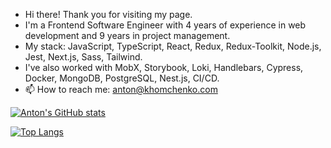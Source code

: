 - Hi there! Thank you for visiting my page.
- I'm a Frontend Software Engineer with 4 years of experience in web development and 9 years in project management.
- My stack: JavaScript, TypeScript, React, Redux, Redux-Toolkit, Node.js, Jest, Next.js, Sass, Tailwind. 
- I've also worked with MobX, Storybook, Loki, Handlebars, Cypress, Docker, MongoDB, PostgreSQL, Nest.js, CI/CD.
- 📫 How to reach me: anton@khomchenko.com


[![Anton's GitHub stats](https://github-readme-stats.vercel.app/api?username=khomch&show_icons=true&theme=transparent)](https://github.com/anuraghazra/github-readme-stats)



[![Top Langs](https://github-readme-stats.vercel.app/api/top-langs/?username=khomch&show_icons=true&theme=transparent)](https://github.com/anuraghazra/github-readme-stats)

<!---
khomch/khomch is a ✨ special ✨ repository because its `README.md` (this file) appears on your GitHub profile.
You can click the Preview link to take a look at your changes.
--->
